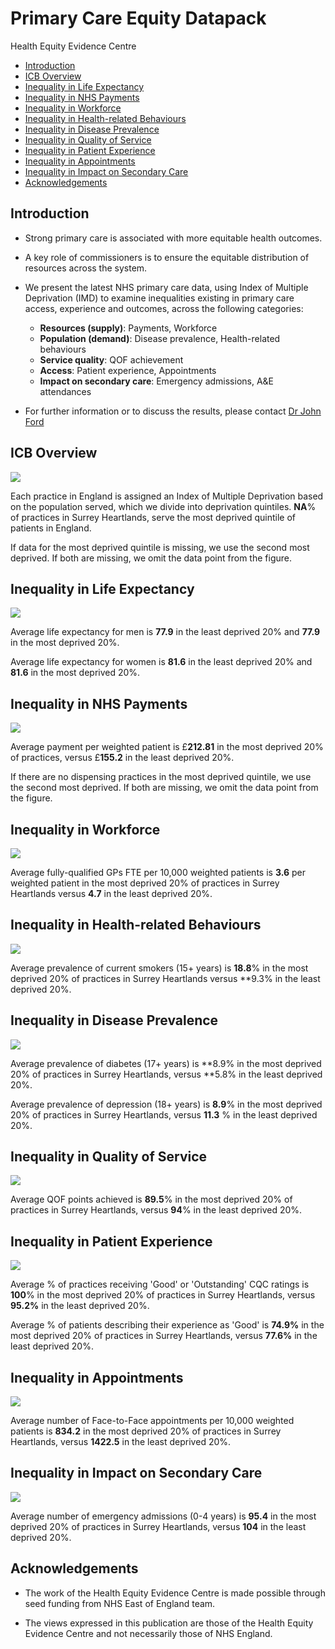 # Primary Care Equity Datapack
Health Equity Evidence Centre

- [Introduction](#introduction)
- [ICB Overview](#icb-overview)
- [Inequality in Life Expectancy](#inequality-in-life-expectancy)
- [Inequality in NHS Payments](#inequality-in-nhs-payments)
- [Inequality in Workforce](#inequality-in-workforce)
- [Inequality in Health-related
  Behaviours](#inequality-in-health-related-behaviours)
- [Inequality in Disease Prevalence](#inequality-in-disease-prevalence)
- [Inequality in Quality of Service](#inequality-in-quality-of-service)
- [Inequality in Patient Experience](#inequality-in-patient-experience)
- [Inequality in Appointments](#inequality-in-appointments)
- [Inequality in Impact on Secondary
  Care](#inequality-in-impact-on-secondary-care)
- [Acknowledgements](#acknowledgements)

## Introduction

- Strong primary care is associated with more equitable health outcomes.

- A key role of commissioners is to ensure the equitable distribution of
  resources across the system.

- We present the latest NHS primary care data, using Index of Multiple
  Deprivation (IMD) to examine inequalities existing in primary care
  access, experience and outcomes, across the following categories:

  - **Resources (supply)**: Payments, Workforce
  - **Population (demand)**: Disease prevalence, Health-related
    behaviours
  - **Service quality**: QOF achievement
  - **Access**: Patient experience, Appointments
  - **Impact on secondary care**: Emergency admissions, A&E attendances

- For further information or to discuss the results, please contact [Dr
  John Ford](j.a.ford@qmul.ac.uk)

## ICB Overview

![](figure-commonmark/overview-1.png)

Each practice in England is assigned an Index of Multiple Deprivation
based on the population served, which we divide into deprivation
quintiles. **NA**% of practices in Surrey Heartlands, serve the most
deprived quintile of patients in England.

If data for the most deprived quintile is missing, we use the second
most deprived. If both are missing, we omit the data point from the
figure.

## Inequality in Life Expectancy

![](figure-commonmark/Life_Expectancy-1.png)

Average life expectancy for men is **77.9** in the least deprived 20%
and **77.9** in the most deprived 20%.

Average life expectancy for women is **81.6** in the least deprived 20%
and **81.6** in the most deprived 20%.

## Inequality in NHS Payments

![](figure-commonmark/payments-1.png)

Average payment per weighted patient is £**212.81** in the most deprived
20% of practices, versus £**155.2** in the least deprived 20%.

If there are no dispensing practices in the most deprived quintile, we
use the second most deprived. If both are missing, we omit the data
point from the figure.

## Inequality in Workforce

![](figure-commonmark/workforce-1.png)

Average fully-qualified GPs FTE per 10,000 weighted patients is **3.6**
per weighted patient in the most deprived 20% of practices in Surrey
Heartlands versus **4.7** in the least deprived 20%.

## Inequality in Health-related Behaviours

![](figure-commonmark/behaviours-1.png)

Average prevalence of current smokers (15+ years) is **18.8**% in the
most deprived 20% of practices in Surrey Heartlands versus \*\*9.3% in
the least deprived 20%.

## Inequality in Disease Prevalence

![](figure-commonmark/prevalence-1.png)

Average prevalence of diabetes (17+ years) is **8.9% in the most
deprived 20% of practices in Surrey Heartlands, versus **5.8% in the
least deprived 20%.

Average prevalence of depression (18+ years) is **8.9**% in the most
deprived 20% of practices in Surrey Heartlands, versus **11.3** % in the
least deprived 20%.

## Inequality in Quality of Service

![](figure-commonmark/quality-1.png)

Average QOF points achieved is **89.5**% in the most deprived 20% of
practices in Surrey Heartlands, versus **94**% in the least deprived
20%.

## Inequality in Patient Experience

![](figure-commonmark/exp-1.png)

Average % of practices receiving 'Good' or 'Outstanding' CQC ratings is
**100**% in the most deprived 20% of practices in Surrey Heartlands,
versus **95.2%** in the least deprived 20%.

Average % of patients describing their experience as 'Good' is **74.9%**
in the most deprived 20% of practices in Surrey Heartlands, versus
**77.6%** in the least deprived 20%.

## Inequality in Appointments

![](figure-commonmark/appts-1.png)

Average number of Face-to-Face appointments per 10,000 weighted patients
is **834.2** in the most deprived 20% of practices in Surrey Heartlands,
versus **1422.5** in the least deprived 20%.

## Inequality in Impact on Secondary Care

![](figure-commonmark/secondary-1.png)

Average number of emergency admissions (0-4 years) is **95.4** in the
most deprived 20% of practices in Surrey Heartlands, versus **104** in
the least deprived 20%.

## Acknowledgements

- The work of the Health Equity Evidence Centre is made possible through
  seed funding from NHS East of England team.

- The views expressed in this publication are those of the Health Equity
  Evidence Centre and not necessarily those of NHS England.
